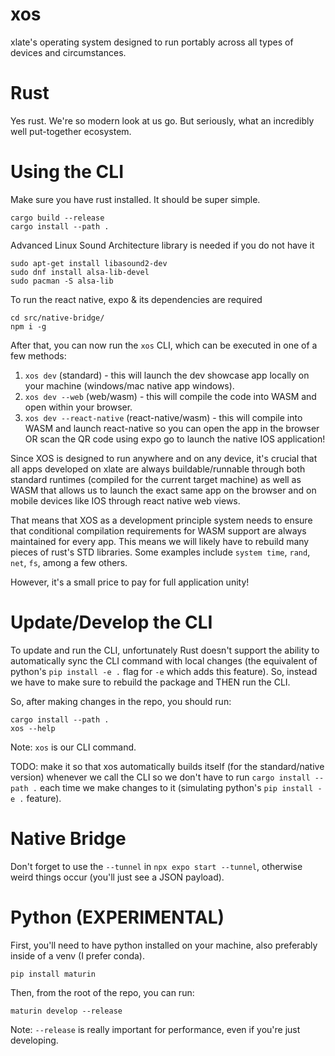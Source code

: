 # xos
xlate's operating system designed to run portably across all types of devices and circumstances.

# Rust
Yes rust. We're so modern look at us go. But seriously, what an incredibly well put-together ecosystem.

# Using the CLI
Make sure you have rust installed. It should be super simple.

```
cargo build --release
cargo install --path .
```

Advanced Linux Sound Architecture library is needed if you do not have it
```
sudo apt-get install libasound2-dev
sudo dnf install alsa-lib-devel
sudo pacman -S alsa-lib
```

To run the react native, expo & its dependencies are required
```
cd src/native-bridge/
npm i -g
```

After that, you can now run the `xos` CLI, which can be executed in one of a few methods:
1. `xos dev` (standard) - this will launch the dev showcase app locally on your machine (windows/mac native app windows).
2. `xos dev --web` (web/wasm) - this will compile the code into WASM and open within your browser.
3. `xos dev --react-native` (react-native/wasm) - this will compile into WASM and launch react-native so you can open the app in the browser OR scan the QR code using expo go to launch the native IOS application!

Since XOS is designed to run anywhere and on any device, it's crucial that all apps developed on xlate are always buildable/runnable through both standard runtimes (compiled for the current target machine) as well as WASM that allows us to launch the exact same app on the browser and on mobile devices like IOS through react native web views.

That means that XOS as a development principle system needs to ensure that conditional compilation requirements for WASM support are always maintained for every app. This means we will likely have to rebuild many pieces of rust's STD libraries. Some examples include `system time`, `rand`, `net`, `fs`, among a few others.

However, it's a small price to pay for full application unity! 

# Update/Develop the CLI
To update and run the CLI, unfortunately Rust doesn't support the ability to automatically sync the CLI command with local changes (the equivalent of python's `pip install -e .` flag for `-e` which adds this feature). So, instead we have to make sure to rebuild the package and THEN run the CLI.

So, after making changes in the repo, you should run:

```
cargo install --path .
xos --help
```

Note: `xos` is our CLI command.

TODO: make it so that xos automatically builds itself (for the standard/native version) whenever we call the CLI so we don't have to run `cargo install --path .` each time we make changes to it (simulating python's `pip install -e .` feature).

# Native Bridge
Don't forget to use the `--tunnel` in `npx expo start --tunnel`, otherwise weird things occur (you'll just see a JSON payload).

# Python (EXPERIMENTAL)
First, you'll need to have python installed on your machine, also preferably inside of a venv (I prefer conda).

```
pip install maturin
```

Then, from the root of the repo, you can run:

```
maturin develop --release
```

Note: `--release` is really important for performance, even if you're just developing.
